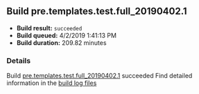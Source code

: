 ## Build pre.templates.test.full_20190402.1
- **Build result:** `succeeded`
- **Build queued:** 4/2/2019 1:41:13 PM
- **Build duration:** 209.82 minutes
### Details
Build [pre.templates.test.full_20190402.1](https://winappstudio.visualstudio.com/web/build.aspx?pcguid=a4ef43be-68ce-4195-a619-079b4d9834c2&builduri=vstfs%3a%2f%2f%2fBuild%2fBuild%2f27469) succeeded
Find detailed information in the [build log files](https://uwpctdiags.blob.core.windows.net/buildlogs/pre.templates.test.full_20190402.1_logs.zip)
